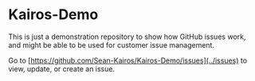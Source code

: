 Kairos-Demo
===========


This is just a demonstration repository to show how GitHub issues work, and might be able to be used for customer issue management.

Go to [https://github.com/Sean-Kairos/Kairos-Demo/issues](../issues) to view, update, or create an issue.
